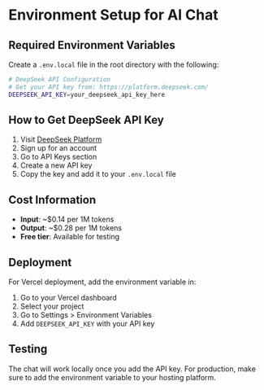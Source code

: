 # Environment Setup for AI Chat

## Required Environment Variables

Create a `.env.local` file in the root directory with the following:

```bash
# DeepSeek API Configuration
# Get your API key from: https://platform.deepseek.com/
DEEPSEEK_API_KEY=your_deepseek_api_key_here
```

## How to Get DeepSeek API Key

1. Visit [DeepSeek Platform](https://platform.deepseek.com/)
2. Sign up for an account
3. Go to API Keys section
4. Create a new API key
5. Copy the key and add it to your `.env.local` file

## Cost Information

- **Input**: ~$0.14 per 1M tokens
- **Output**: ~$0.28 per 1M tokens
- **Free tier**: Available for testing

## Deployment

For Vercel deployment, add the environment variable in:
1. Go to your Vercel dashboard
2. Select your project
3. Go to Settings > Environment Variables
4. Add `DEEPSEEK_API_KEY` with your API key

## Testing

The chat will work locally once you add the API key. For production, make sure to add the environment variable to your hosting platform.

